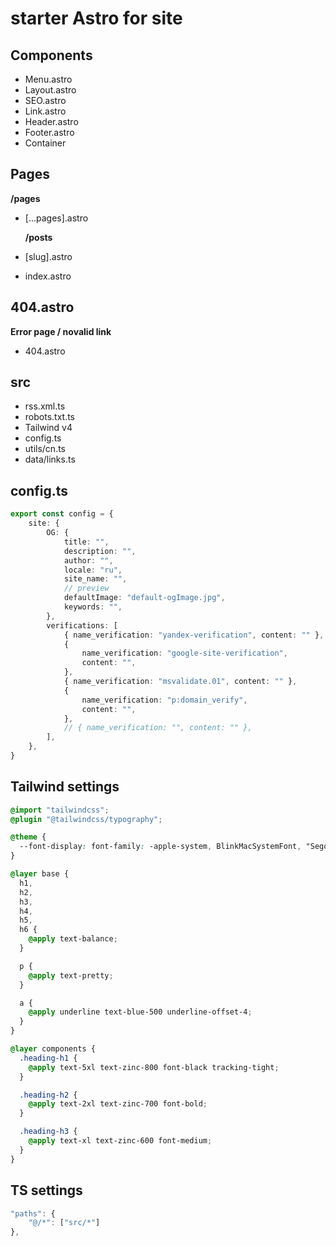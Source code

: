 # starter Astro for site

## Components

- Menu.astro
- Layout.astro
- SEO.astro
- Link.astro
- Header.astro
- Footer.astro
- Container

## Pages

**/pages**

- [...pages].astro

  **/posts**

- [slug].astro
- index.astro

## 404.astro

**Error page / novalid link**

- 404.astro

## src

- rss.xml.ts
- robots.txt.ts
- Tailwind v4
- config.ts
- utils/cn.ts
- data/links.ts

## config.ts

```ts
export const config = {
	site: {
		OG: {
			title: "",
			description: "",
			author: "",
			locale: "ru",
			site_name: "",
			// preview
			defaultImage: "default-ogImage.jpg",
			keywords: "",
		},
		verifications: [
			{ name_verification: "yandex-verification", content: "" },
			{
				name_verification: "google-site-verification",
				content: "",
			},
			{ name_verification: "msvalidate.01", content: "" },
			{
				name_verification: "p:domain_verify",
				content: "",
			},
			// { name_verification: "", content: "" },
		],
	},
}
```

## Tailwind settings

```css
@import "tailwindcss";
@plugin "@tailwindcss/typography";

@theme {
  --font-display: font-family: -apple-system, BlinkMacSystemFont, "Segoe UI", Roboto, "Helvetica Neue", Arial, sans-serif;
}

@layer base {
  h1,
  h2,
  h3,
  h4,
  h5,
  h6 {
    @apply text-balance;
  }

  p {
    @apply text-pretty;
  }

  a {
    @apply underline text-blue-500 underline-offset-4;
  }
}

@layer components {
  .heading-h1 {
    @apply text-5xl text-zinc-800 font-black tracking-tight;
  }

  .heading-h2 {
    @apply text-2xl text-zinc-700 font-bold;
  }

  .heading-h3 {
    @apply text-xl text-zinc-600 font-medium;
  }
}
```

## TS settings

```ts
"paths": {
	"@/*": ["src/*"]
},
```
